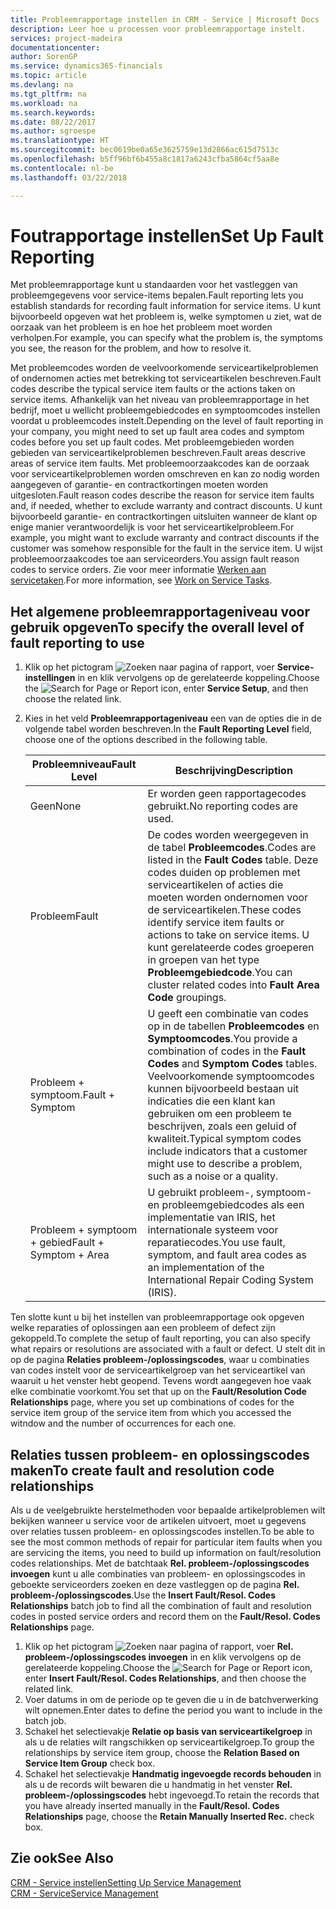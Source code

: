 ```yaml
---
title: Probleemrapportage instellen in CRM - Service | Microsoft Docs
description: Leer hoe u processen voor probleemrapportage instelt.
services: project-madeira
documentationcenter: 
author: SorenGP
ms.service: dynamics365-financials
ms.topic: article
ms.devlang: na
ms.tgt_pltfrm: na
ms.workload: na
ms.search.keywords: 
ms.date: 08/22/2017
ms.author: sgroespe
ms.translationtype: HT
ms.sourcegitcommit: bec0619be0a65e3625759e13d2866ac615d7513c
ms.openlocfilehash: b5ff96bf6b455a8c1817a6243cfba5864cf5aa8e
ms.contentlocale: nl-be
ms.lasthandoff: 03/22/2018

---
```


# <a name="set-up-fault-reporting"></a><span data-ttu-id="e29a2-103">Foutrapportage instellen</span><span class="sxs-lookup"><span data-stu-id="e29a2-103">Set Up Fault Reporting</span></span>
<span data-ttu-id="e29a2-104">Met probleemrapportage kunt u standaarden voor het vastleggen van probleemgegevens voor service-items bepalen.</span><span class="sxs-lookup"><span data-stu-id="e29a2-104">Fault reporting lets you establish standards for recording fault information for service items.</span></span> <span data-ttu-id="e29a2-105">U kunt bijvoorbeeld opgeven wat het probleem is, welke symptomen u ziet, wat de oorzaak van het probleem is en hoe het probleem moet worden verholpen.</span><span class="sxs-lookup"><span data-stu-id="e29a2-105">For example, you can specify what the problem is, the symptoms you see, the reason for the problem, and how to resolve it.</span></span>  

<span data-ttu-id="e29a2-106">Met probleemcodes worden de veelvoorkomende serviceartikelproblemen of ondernomen acties met betrekking tot serviceartikelen beschreven.</span><span class="sxs-lookup"><span data-stu-id="e29a2-106">Fault codes describe the typical service item faults or the actions taken on service items.</span></span> <span data-ttu-id="e29a2-107">Afhankelijk van het niveau van probleemrapportage in het bedrijf, moet u wellicht probleemgebiedcodes en symptoomcodes instellen voordat u probleemcodes instelt.</span><span class="sxs-lookup"><span data-stu-id="e29a2-107">Depending on the level of fault reporting in your company, you might need to set up fault area codes and symptom codes before you set up fault codes.</span></span> <span data-ttu-id="e29a2-108">Met probleemgebieden worden gebieden van serviceartikelproblemen beschreven.</span><span class="sxs-lookup"><span data-stu-id="e29a2-108">Fault areas descrive areas of service item faults.</span></span> <span data-ttu-id="e29a2-109">Met probleemoorzaakcodes kan de oorzaak voor serviceartikelproblemen worden omschreven en kan zo nodig worden aangegeven of garantie- en contractkortingen moeten worden uitgesloten.</span><span class="sxs-lookup"><span data-stu-id="e29a2-109">Fault reason codes describe the reason for service item faults and, if needed, whether to exclude warranty and contract discounts.</span></span> <span data-ttu-id="e29a2-110">U kunt bijvoorbeeld garantie- en contractkortingen uitsluiten wanneer de klant op enige manier verantwoordelijk is voor het serviceartikelprobleem.</span><span class="sxs-lookup"><span data-stu-id="e29a2-110">For example, you might want to exclude warranty and contract discounts if the customer was somehow responsible for the fault in the service item.</span></span> <span data-ttu-id="e29a2-111">U wijst probleemoorzaakcodes toe aan serviceorders.</span><span class="sxs-lookup"><span data-stu-id="e29a2-111">You assign fault reason codes to service orders.</span></span> <span data-ttu-id="e29a2-112">Zie voor meer informatie [Werken aan servicetaken](service-how-to-work-on-service-tasks.md).</span><span class="sxs-lookup"><span data-stu-id="e29a2-112">For more information, see [Work on Service Tasks](service-how-to-work-on-service-tasks.md).</span></span>  

## <a name="to-specify-the-overall-level-of-fault-reporting-to-use"></a><span data-ttu-id="e29a2-113">Het algemene probleemrapportageniveau voor gebruik opgeven</span><span class="sxs-lookup"><span data-stu-id="e29a2-113">To specify the overall level of fault reporting to use</span></span>
1. <span data-ttu-id="e29a2-114">Klik op het pictogram ![Zoeken naar pagina of rapport](media/ui-search/search_small.png "pictogram Zoeken naar pagina of rapport"), voer **Service-instellingen** in en klik vervolgens op de gerelateerde koppeling.</span><span class="sxs-lookup"><span data-stu-id="e29a2-114">Choose the ![Search for Page or Report](media/ui-search/search_small.png "Search for Page or Report icon") icon, enter **Service Setup**, and then choose the related link.</span></span> 
2. <span data-ttu-id="e29a2-115">Kies in het veld **Probleemrapportageniveau** een van de opties die in de volgende tabel worden beschreven.</span><span class="sxs-lookup"><span data-stu-id="e29a2-115">In the **Fault Reporting Level** field, choose one of the options described in the following table.</span></span>  
  
    |<span data-ttu-id="e29a2-116">**Probleemniveau**</span><span class="sxs-lookup"><span data-stu-id="e29a2-116">**Fault Level**</span></span>|<span data-ttu-id="e29a2-117">**Beschrijving**</span><span class="sxs-lookup"><span data-stu-id="e29a2-117">**Description**</span></span>|  
    |------------|-------------|  
    |<span data-ttu-id="e29a2-118">Geen</span><span class="sxs-lookup"><span data-stu-id="e29a2-118">None</span></span> | <span data-ttu-id="e29a2-119">Er worden geen rapportagecodes gebruikt.</span><span class="sxs-lookup"><span data-stu-id="e29a2-119">No reporting codes are used.</span></span>|  
    |<span data-ttu-id="e29a2-120">Probleem</span><span class="sxs-lookup"><span data-stu-id="e29a2-120">Fault</span></span> | <span data-ttu-id="e29a2-121">De codes worden weergegeven in de tabel **Probleemcodes**.</span><span class="sxs-lookup"><span data-stu-id="e29a2-121">Codes are listed in the **Fault Codes** table.</span></span> <span data-ttu-id="e29a2-122">Deze codes duiden op problemen met serviceartikelen of acties die moeten worden ondernomen voor de serviceartikelen.</span><span class="sxs-lookup"><span data-stu-id="e29a2-122">These codes identify service item faults or actions to take on service items.</span></span> <span data-ttu-id="e29a2-123">U kunt gerelateerde codes groeperen in groepen van het type **Probleemgebiedcode**.</span><span class="sxs-lookup"><span data-stu-id="e29a2-123">You can cluster related codes into **Fault Area Code** groupings.</span></span>|  
    |<span data-ttu-id="e29a2-124">Probleem + symptoom.</span><span class="sxs-lookup"><span data-stu-id="e29a2-124">Fault + Symptom</span></span> | <span data-ttu-id="e29a2-125">U geeft een combinatie van codes op in de tabellen **Probleemcodes** en **Symptoomcodes**.</span><span class="sxs-lookup"><span data-stu-id="e29a2-125">You provide a combination of codes in the **Fault Codes** and **Symptom Codes** tables.</span></span> <span data-ttu-id="e29a2-126">Veelvoorkomende symptoomcodes kunnen bijvoorbeeld bestaan uit indicaties die een klant kan gebruiken om een probleem te beschrijven, zoals een geluid of kwaliteit.</span><span class="sxs-lookup"><span data-stu-id="e29a2-126">Typical symptom codes include indicators that a customer might use to describe a problem, such as a noise or a quality.</span></span>|  
    |<span data-ttu-id="e29a2-127">Probleem + symptoom + gebied</span><span class="sxs-lookup"><span data-stu-id="e29a2-127">Fault + Symptom + Area</span></span> | <span data-ttu-id="e29a2-128">U gebruikt probleem-, symptoom- en probleemgebiedcodes als een implementatie van IRIS, het internationale systeem voor reparatiecodes.</span><span class="sxs-lookup"><span data-stu-id="e29a2-128">You use fault, symptom, and fault area codes as an implementation of the International Repair Coding System (IRIS).</span></span>|  
  
<span data-ttu-id="e29a2-129">Ten slotte kunt u bij het instellen van probleemrapportage ook opgeven welke reparaties of oplossingen aan een probleem of defect zijn gekoppeld.</span><span class="sxs-lookup"><span data-stu-id="e29a2-129">To complete the setup of fault reporting, you can also specify what repairs or resolutions are associated with a fault or defect.</span></span> <span data-ttu-id="e29a2-130">U stelt dit in op de pagina **Relaties probleem-/oplossingscodes**, waar u combinaties van codes instelt voor de serviceartikelgroep van het serviceartikel van waaruit u het venster hebt geopend. Tevens wordt aangegeven hoe vaak elke combinatie voorkomt.</span><span class="sxs-lookup"><span data-stu-id="e29a2-130">You set that up on the **Fault/Resolution Code Relationships** page, where you set up combinations of codes for the service item group of the service item from which you accessed the witndow and the number of occurrences for each one.</span></span>

## <a name="to-create-fault-and-resolution-code-relationships"></a><span data-ttu-id="e29a2-131">Relaties tussen probleem- en oplossingscodes maken</span><span class="sxs-lookup"><span data-stu-id="e29a2-131">To create fault and resolution code relationships</span></span>
<!--this needs to go in a working with topic-->
<span data-ttu-id="e29a2-132">Als u de veelgebruikte herstelmethoden voor bepaalde artikelproblemen wilt bekijken wanneer u service voor de artikelen uitvoert, moet u gegevens over relaties tussen probleem- en oplossingscodes instellen.</span><span class="sxs-lookup"><span data-stu-id="e29a2-132">To be able to see the most common methods of repair for particular item faults when you are servicing the items, you need to build up information on fault/resolution codes relationships.</span></span> <span data-ttu-id="e29a2-133">Met de batchtaak **Rel. probleem-/oplossingscodes invoegen** kunt u alle combinaties van probleem- en oplossingscodes in geboekte serviceorders zoeken en deze vastleggen op de pagina **Rel. probleem-/oplossingscodes**.</span><span class="sxs-lookup"><span data-stu-id="e29a2-133">Use the **Insert Fault/Resol. Codes Relationships** batch job to find all the combination of fault and resolution codes in posted service orders and record them on the **Fault/Resol. Codes Relationships** page.</span></span> 
  
1. <span data-ttu-id="e29a2-134">Klik op het pictogram ![Zoeken naar pagina of rapport](media/ui-search/search_small.png "pictogram Zoeken naar pagina of rapport"), voer **Rel. probleem-/oplossingscodes invoegen** in en klik vervolgens op de gerelateerde koppeling.</span><span class="sxs-lookup"><span data-stu-id="e29a2-134">Choose the ![Search for Page or Report](media/ui-search/search_small.png "Search for Page or Report icon") icon, enter **Insert Fault/Resol. Codes Relationships**, and then choose the related link.</span></span>  
2. <span data-ttu-id="e29a2-135">Voer datums in om de periode op te geven die u in de batchverwerking wilt opnemen.</span><span class="sxs-lookup"><span data-stu-id="e29a2-135">Enter dates to define the period you want to include in the batch job.</span></span>  
3. <span data-ttu-id="e29a2-136">Schakel het selectievakje **Relatie op basis van serviceartikelgroep** in als u de relaties wilt rangschikken op serviceartikelgroep.</span><span class="sxs-lookup"><span data-stu-id="e29a2-136">To group the relationships by service item group, choose the **Relation Based on Service Item Group** check box.</span></span>  
4. <span data-ttu-id="e29a2-137">Schakel het selectievakje **Handmatig ingevoegde records behouden** in als u de records wilt bewaren die u handmatig in het venster **Rel. probleem-/oplossingscodes** hebt ingevoegd.</span><span class="sxs-lookup"><span data-stu-id="e29a2-137">To retain the records that you have already inserted manually in the **Fault/Resol. Codes Relationships** page, choose the **Retain Manually Inserted Rec.** check box.</span></span>  

## <a name="see-also"></a><span data-ttu-id="e29a2-138">Zie ook</span><span class="sxs-lookup"><span data-stu-id="e29a2-138">See Also</span></span>
[<span data-ttu-id="e29a2-139">CRM - Service instellen</span><span class="sxs-lookup"><span data-stu-id="e29a2-139">Setting Up Service Management</span></span>](service-setup-service.md)  
[<span data-ttu-id="e29a2-140">CRM - Service</span><span class="sxs-lookup"><span data-stu-id="e29a2-140">Service Management</span></span>](service-service.md)  

